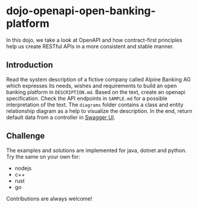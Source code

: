 # dojo-openapi-open-banking-platform

In this dojo, we take a look at OpenAPI and how contract-first principles help us create RESTful APIs in a more
consistent and stable manner.

## Introduction

Read the system description of a fictive company called Alpine Banking AG which expresses its needs, wishes and
requirements to build an open banking platform in `DESCRIPTION.md`. Based on the text, create an openapi specification.
Check the API endpoints in `SAMPLE.md` for a possible interpretation of the text. The `diagrams` folder contains a class
and entity relationship diagram as a help to visualize the description. In the end, return default data from a
controller in [Swagger UI](http://localhost:8080/swagger-ui/index.html).

## Challenge

The examples and solutions are implemented for java, dotnet and python. Try the same on your own for:

- nodejs
- c++
- rust
- go

Contributions are always welcome!
